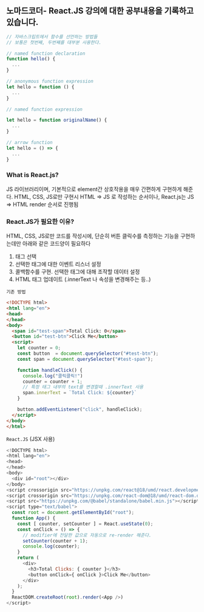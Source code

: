 ## 노마드코더- React.JS 강의에 대한 공부내용을 기록하고 있습니다.
```js
// 자바스크립트에서 함수를 선언하는 방법들
// 보통은 첫번째, 두번째를 대부분 사용한다.

// named function declaration
function hello() {
  ...
}

// anonymous function expression
let hello = function () {
  ...
}

// named function expression

let hello = function originalName() {
  ...
}

// arrow function
let hello = () => {
  ...
}

```
### What is React.js?
JS 라이브러리이며, 기본적으로 element간 상호작용을 매우 간편하게 구현하게 해준다.
HTML, CSS, JS로만 구현시 HTML => JS 로 작성하는 순서이나, React.js는 JS => HTML render 순서로 진행됨



### React.JS가 필요한 이유?
HTML, CSS, JS로만 코드를 작성시에, 단순히 버튼 클릭수를 측정하는 기능을 구현하는데만 아래와 같은 코드양이 필요하다
1. 태그 선택
2. 선택한 태그에 대한 이벤트 리스너 설정
3. 콜백함수를 구현. 선택한 태그에 대해 조작할 데이터 설정
4. HTML 태그 업데이트 (.innerText 나 속성을 변경해주는 등..)

`기존 방법`

```html
<!DOCTYPE html>
<html lang="en">
<head>
</head>
<body>
  <span id="test-span">Total Click: 0</span>
  <button id="test-btn">Click Me</button>
  <script>
    let counter = 0;
    const button  = document.querySelector("#test-btn");
    const span = document.querySelector("#test-span");

    function handleClick() {
      console.log("클릭클릭!")  
      counter = counter + 1;    
      // 특정 태그 내부의 text를 변경할때 .innerText 사용
      span.innerText = `Total Click: ${counter}`
    }

    button.addEventListener("click", handleClick);
  </script>
</body>
</html>
```



`React.JS` (JSX 사용)

```js
<!DOCTYPE html>
<html lang="en">
<head>
</head>
<body>
  <div id="root"></div>
</body>
<script crossorigin src="https://unpkg.com/react@18/umd/react.development.js"></script>
<script crossorigin src="https://unpkg.com/react-dom@18/umd/react-dom.development.js"></script>
<script src="https://unpkg.com/@babel/standalone/babel.min.js"></script>
<script type="text/babel">
  const root = document.getElementById("root");
  function App() {
    const [ counter, setCounter ] = React.useState(0);
    const onClick = () => {
      // modifier에 전달한 값으로 자동으로 re-render 해준다.
      setCounter(counter + 1);
      console.log(counter);
    }
    return (
      <div>
        <h3>Total Clicks: { counter }</h3>
        <button onClick={ onClick }>Click Me</button>
      </div>
    );
  }
  ReactDOM.createRoot(root).render(<App />)
</script>
```

